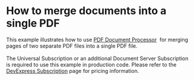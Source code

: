 # How to merge documents into a single PDF


<p>This example illustrates how to use <a href="https://documentation.devexpress.com/#DocumentServer/CustomDocument16491">PDF Document Processor</a>  for merging pages of two separate PDF files into a single PDF file.<br><br>The Universal Subscription or an additional Document Server Subscription is required to use this example in production code. Please refer to the <a href="https://www.devexpress.com/Subscriptions/">DevExpress Subscription</a> page for pricing information. </p>

<br/>


